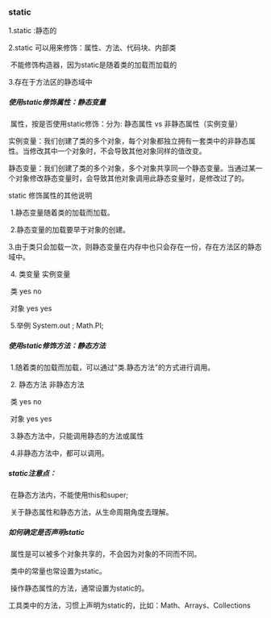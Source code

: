 ### static

1.static :静态的

2.static 可以用来修饰：属性、方法、代码块、内部类

​										不能修饰构造器，因为static是随着类的加载而加载的

3.存在于方法区的静态域中



##### 使用static修饰属性：静态变量

​	属性，按是否使用static修饰：分为: 静态属性 vs 非静态属性（实例变量）

​	实例变量：我们创建了类的多个对象，每个对象都独立拥有一套类中的非静态属性。当修改其中一个对象时，不会导致其他对象同样的值改变。

​	静态变量：我们创建了类的多个对象，多个对象共享同一个静态变量。当通过某一个对象修改静态变量时，会导致其他对象调用此静态变量时，是修改过了的。



static 修饰属性的其他说明

​			1.静态变量随着类的加载而加载。

​			2.静态变量的加载要早于对象的创建。

​			3.由于类只会加载一次，则静态变量在内存中也只会存在一份，存在方法区的静态域中。

​			4.				类变量				实例变量

​			类				yes				        no	

​			对象			yes						yes

​			5.举例		System.out ;	Math.PI;	

##### 使用static修饰方法：静态方法

​		1.随着类的加载而加载，可以通过"类.静态方法"的方式进行调用。

​		 2.			静态方法				非静态方法

​	     类			   yes				        no	

​		对象			yes						yes			

​		3.静态方法中，只能调用静态的方法或属性

​		4.非静态方法中，都可以调用。

##### static注意点：

​	在静态方法内，不能使用this和super;



​	关于静态属性和静态方法，从生命周期角度去理解。



##### 如何确定是否声明static

​	属性是可以被多个对象共享的，不会因为对象的不同而不同。

​	类中的常量也常设置为static。

​	操作静态属性的方法，通常设置为static的。

​	工具类中的方法，习惯上声明为static的，比如：Math、Arrays、Collections



